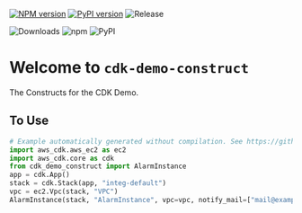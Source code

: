 [![NPM version](https://badge.fury.io/js/cdk-demo-construct.svg)](https://badge.fury.io/js/cdk-demo-construct)
[![PyPI version](https://badge.fury.io/py/cdk-demo-construct.svg)](https://badge.fury.io/py/cdk-demo-construct)
![Release](https://github.com/neilkuan/cdk-demo-construct/workflows/release/badge.svg)

![Downloads](https://img.shields.io/badge/-DOWNLOADS:-brightgreen?color=gray)
![npm](https://img.shields.io/npm/dt/cdk-demo-construct?label=npm&color=orange)
![PyPI](https://img.shields.io/pypi/dm/cdk-demo-construct?label=pypi&color=blue)

# Welcome to `cdk-demo-construct`

The Constructs for the CDK Demo.

## To Use

```python
# Example automatically generated without compilation. See https://github.com/aws/jsii/issues/826
import aws_cdk.aws_ec2 as ec2
import aws_cdk.core as cdk
from cdk_demo_construct import AlarmInstance
app = cdk.App()
stack = cdk.Stack(app, "integ-default")
vpc = ec2.Vpc(stack, "VPC")
AlarmInstance(stack, "AlarmInstance", vpc=vpc, notify_mail=["mail@example.com"])
```
